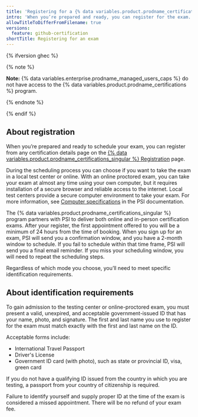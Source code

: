 ```yaml
---
title: 'Registering for a {% data variables.product.prodname_certifications %} exam'
intro: 'When you’re prepared and ready, you can register for the exam.'
allowTitleToDifferFromFilename: true
versions:
  feature: github-certification
shortTitle: Registering for an exam
---
```


{% ifversion ghec %}

{% note %}

**Note:** {% data variables.enterprise.prodname_managed_users_caps %} do not have access to the {% data variables.product.prodname_certifications %} program.

{% endnote %}

{% endif %}

## About registration

When you’re prepared and ready to schedule your exam, you can register from any certification details page on the [{% data variables.product.prodname_certifications_singular %} Registration](https://examregistration.github.com/overview) page.

During the scheduling process you can choose if you want to take the exam in a local test center or online. With an online proctored exam, you can take your exam at almost any time using your own computer, but it requires installation of a secure browser and reliable access to the internet. Local test centers provide a secure computer environment to take your exam. For more information, see [Computer specifications](https://www.psiexams.com/become-psi-test-center/computer-specifications/) in the PSI documentation.

The {% data variables.product.prodname_certifications_singular %} program partners with PSI to deliver both online and in-person certification exams. After your register, the first appointment offered to you will be a minimum of 24 hours from the time of booking. When you sign up for an exam, PSI will send you a confirmation window, and you have a 2-month window to schedule. If you fail to schedule within that time frame, PSI will send you a final email reminder. If you miss your scheduling window, you will need to repeat the scheduling steps.

Regardless of which mode you choose, you’ll need to meet specific identification requirements.

## About identification requirements

To gain admission to the testing center or online-proctored exam, you must present a valid, unexpired, and acceptable government-issued ID that has your name, photo, and signature. The first and last name you use to register for the exam must match exactly with the first and last name on the ID.

Acceptable forms include:

* International Travel Passport
* Driver's License
* Government ID card (with photo), such as state or provincial ID, visa, green card

If you do not have a qualifying ID issued from the country in which you are testing, a passport from your country of citizenship is required.

Failure to identify yourself and supply proper ID at the time of the exam is considered a missed appointment. There will be no refund of your exam fee.
